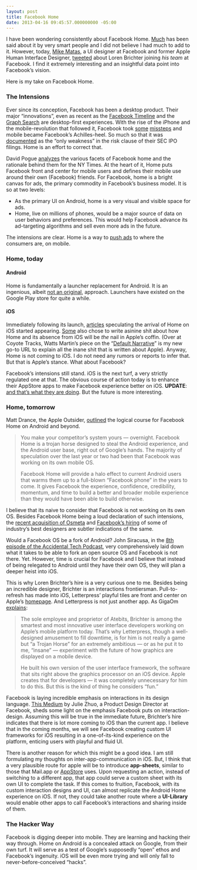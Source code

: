 ```yaml
---
layout: post
title: Facebook Home
date: 2013-04-16 09:45:57.000000000 -05:00
---
```

<p>I have been wondering consistently about Facebook Home. <a href="https://duckduckgo.com/?q=site%3Adaringfireball.net+%22Facebook+Home%22">Much</a> has been said about it by very smart people and I did not believe I had much to add to it. However, today, <a href="http://www.linkedin.com/pub/mike-matas/21/b3b/a53">Mike Matas</a>, a UI designer at Facebook and former Apple Human Interface Designer, <a href="https://twitter.com/mike_matas/status/324186555390513154">tweeted</a> about Loren Brichter joining <em>his team</em> at Facebook. I find it extremely interesting and an insightful data point into Facebook&#8217;s vision.</p>

<p>Here is my take on Facebook Home.</p>

<h3>The Intensions</h3>

<p>Ever since its conception, Facebook has been a desktop product. Their major &#8220;innovations&#8221;, even as recent as the <a href="http://www.theverge.com/2012/2/29/2832844/facebook-timeline-for-businesses">Facebook Timeline</a> and the <a href="http://www.theverge.com/2013/1/15/3879520/facebook-tackles-google-linkedin-yelp-graph-search">Graph Search</a> are desktop-first experiences. With the rise of the iPhone and the mobile-revolution that followed it, Facebook took <a href="http://www.businessinsider.com/mark-zuckerberg-ipads-not-mobile-2010-11">some</a> <a href="http://techcrunch.com/2012/09/11/watch-techcrunch-disrupt-sf-live-2/">missteps</a> and mobile became Facebook&#8217;s Achilles-heel. So much so that it was <a href="http://www.extremetech.com/computing/116661-facebooks-only-weakness-mobile">documented</a> as the &#8220;only weakness&#8221; in the risk clause of their SEC IPO filings. Home is an effort to correct that.</p>

<p>David Pogue <a href="http://www.nytimes.com/2013/04/11/technology/personaltech/facebooks-grab-for-your-phone-what-gives.html?ref=technology&amp;pagewanted=all&amp;_r=0">analyzes</a> the various facets of Facebook home and the rationale behind them for the NY Times. At the heart of it, Home puts Facebook front and center for mobile users and defines their mobile use around their own (Facebook) friends. For Facebook, home is a bright canvas for ads, the primary commodity in Facebook&#8217;s business model. It is so at two levels:</p>

<ul>
<li>As the primary UI on Android, home is a very visual and visible space for ads.</li>
<li>Home, live on millions of phones, would be a major source of data on user behaviors and preferences. This would help Facebook advance its ad-targeting algorithms and sell even more ads in the future.</li>
</ul>

<p>The intensions are clear. Home is a way to <a href="http://thenextweb.com/facebook/2013/04/04/zuckerberg-no-ads-in-home-yet-but-will-come-to-coverfeed-eventually/">push ads</a> to where the consumers are, on mobile.</p>

<h3>Home, today</h3>

<h4>Android</h4>

<p>Home is fundamentally a launcher replacement for Android. It is an ingenious, albeit <a href="http://en.wikipedia.org/wiki/List_of_Android_launchers">not an original</a>, approach. Launchers have existed on the Google Play store for quite a while.</p>

<h4>iOS</h4>

<p>Immediately following its launch, <a href="http://9to5mac.com/2013/04/04/will-facebook-home-ever-come-to-ios-zuckerberg-says-it-would-require-apple-partnership/">articles</a> speculating the arrival of Home on iOS started appearing. <a href="http://www.cultofmac.com/222454/how-facebook-home-screws-apple/">Some</a> also chose to write asinine shit about how Home and its absence from iOS will be <em>the</em> nail in Apple&#8217;s coffin. (Over at Coyote Tracks, Watts Martin&#8217;s piece on the &#8220;<a href="http://tracks.ranea.org/post/47791661856/the-default-narrative">Default Narrative</a>&#8221; is my new go-to URL to explain all the inane shit that is written about Apple). Anyway, Home is not coming to iOS. I do not need any rumors or reports to infer that. But that is Apple&#8217;s stance. What about Facebook?</p>

<p>Facebook&#8217;s intensions still stand. iOS is the next turf, a very strictly regulated one at that. The obvious course of action today is to enhance their AppStore apps to make Facebook experience better on iOS. <strong>UPDATE</strong>: <a href="http://www.theverge.com/2013/4/16/4230274/facebook-6-0-for-ipad-and-iphone-hands-on-with-chat-heads-stickers">and that&#8217;s what they are doing</a>. But the future is more interesting.</p>

<h3>Home, tomorrow</h3>

<p>Matt Drance, the Apple Outsider, <a href="http://www.appleoutsider.com/2013/04/05/home-turf/">outlined</a> the logical course for Facebook Home on Android and beyond.</p>

<blockquote>
<p>You make your competitor’s system yours — overnight. Facebook Home is a trojan horse designed to steal the Android experience, and the Android user base, right out of Google’s hands. The majority of speculation over the last year or two had been that Facebook was working on its own mobile OS. </p>

<p>Facebook Home will provide a halo effect to current Android users that warms them up to a full-blown “Facebook phone” in the years to come. It gives Facebook the experience, confidence, credibility, momentum, and time to build a better and broader mobile experience than they would have been able to build otherwise.</p>
</blockquote>

<p>I believe that its naive to consider that Facebook is not working on its own OS. Besides Facebook Home being a loud declaration of such intensions, the <a href="http://techcrunch.com/2013/04/10/has-facebook-quietly-acquired-osmeta-a-stealth-mobile-software-startup/">recent acquisition of Osmeta</a> and <a href="http://www.quora.com/Facebook-Acquisitions/Who-are-the-best-designers-to-have-joined-Facebook-via-acquisition">Facebook&#8217;s hiring</a> of some of industry&#8217;s best designers are subtler indications of the same.</p>

<p>Would a Facebook OS be a fork of Android? John Siracusa, in the <a href="http://atp.fm/episodes/8-hold-me">8th episode of the Accidental Tech Podcast</a>, very comprehensively laid down what it takes to be able to fork an open source OS and Facebook is not there. Yet. However, time is crucial for Facebook and I believe that instead of being relegated to Android until they have their own OS, they will plan a deeper heist into iOS.</p>

<p>This is why Loren Brichter&#8217;s hire is a very curious one to me. Besides being an incredible designer, Brichter is an interactions frontiersman. Pull-to-refresh has made into iOS, Letterpress&#8217; playful tiles are front and center on Apple&#8217;s <a href="http://www.apple.com">homepage</a>. And Letterpress is not just another app. As GigaOm <a href="http://gigaom.com/2012/12/03/loren-brichter-designs-on-the-future-of-ios-apps/">explains</a>: </p>

<blockquote>
<p>The sole employee and proprietor of Atebits, Brichter is among the smartest and most innovative user interface developers working on Apple’s mobile platform today. That’s why Letterpress, though a well-designed amusement to fill downtime, is for him is not really a game but “a Trojan Horse” for an extremely ambitious — or as he put it to me, “insane” — experiment with the future of how graphics are displayed on a mobile device. </p>

<p>He built his own version of the user interface framework, the software that sits right above the graphics processor on an iOS device. Apple creates that for developers — it was completely unnecessary for him to do this. But this is the kind of thing he considers “fun.”</p>
</blockquote>

<p>Facebook is laying incredible emphasis on interactions in its design language. <a href="https://medium.com/the-year-of-the-looking-glass/af182add5a2f">This Medium</a> by Julie Zhuo, a Product Design Director at Facebook, sheds some light on the emphasis Facebook puts on interaction-design. Assuming this will be true in the immediate future, Brichter&#8217;s hire indicates that there is lot more coming to iOS than the current app. I believe that in the coming months, we will see Facebook creating custom UI frameworks for iOS resulting in a one-of-its-kind experience on the platform, enticing users with playful and fluid UI.</p>

<p>There is another reason for which this might be a good idea. I am still formulating my thoughts on inter-app-communication in iOS. But, I think that a very plausible route for apple will be to introduce <strong>app-sheets</strong>, similar to those that Mail.app or <a href="http://techcrunch.com/2012/10/02/good-news-for-discovery-apps-apple-allows-apps-to-sell-other-apps-directly-in-ios-6/">AppStore</a> uses. Upon requesting an action, instead of switching to a different app, that app could serve a custom sheet with its own UI to complete the task. If this comes to fruition, Facebook, with its custom interaction designs and UI, can almost replicate the Android Home experience on iOS. If not, they could take another route where a <strong>UI-Library</strong> would enable other apps to call Facebook&#8217;s interactions and sharing inside of them. </p>

<h3>The Hacker Way</h3>

<p>Facebook is digging deeper into mobile. They are learning and hacking their way through. Home on Android is a concealed attack on Google, from their own turf. It will serve as a test of Google&#8217;s supposedly &#8220;open&#8221; ethos and Facebook&#8217;s ingenuity. iOS will be even more trying and will only fall to never-before-conceived &#8220;hacks&#8221;.</p>
